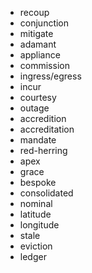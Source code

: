- recoup
- conjunction
- mitigate
- adamant
- appliance
- commission
- ingress/egress
- incur
- courtesy
- outage
- accredition
- accreditation
- mandate
- red-herring
- apex
- grace
- bespoke
- consolidated
- nominal
- latitude
- longitude
- stale
- eviction
- ledger

